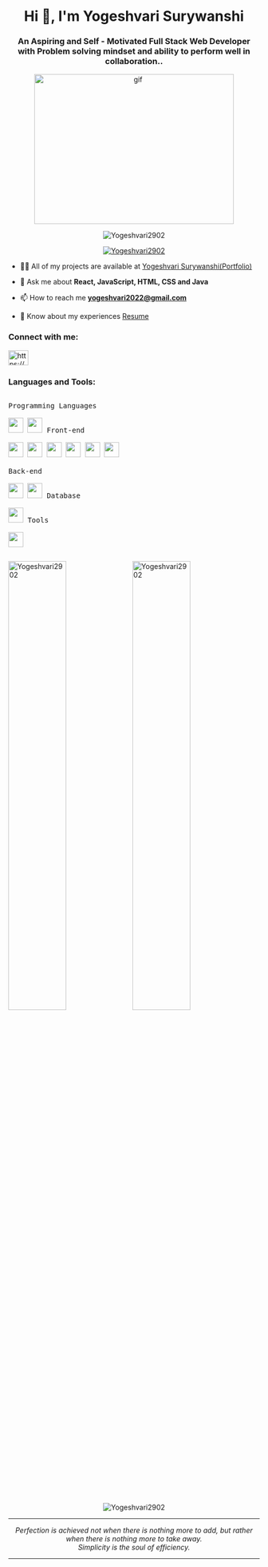 <h1 align="center">Hi 👋, I'm Yogeshvari Surywanshi</h1>
<h3 align="center">An Aspiring and Self - Motivated Full Stack
Web Developer with Problem solving
mindset and ability to perform well in
collaboration..</h3>

<p align="center"><img  height="300px" width="400px" src="https://cdn.dribbble.com/users/17707/screenshots/2413754/rrr.gif" alt="gif"/></p>

<p align="center"> <img src="https://komarev.com/ghpvc/?username=Yogeshvari2902&label=Profile%20views&color=0e75b6&style=flat" alt="Yogeshvari2902" /> </p>

<p align="center"> <a href="https://github.com/ryo-ma/github-profile-trophy"><img src="https://github-profile-trophy.vercel.app/?username=Yogeshvari2902" alt="Yogeshvari2902" /></a> </p>


- 👨‍💻 All of my projects are available at [Yogeshvari Surywanshi(Portfolio)](https://yogeshvari.netlify.app)

- 💬 Ask me about **React, JavaScript, HTML, CSS and Java**

- 📫 How to reach me **yogeshvari2022@gmail.com**

- 📄 Know about my experiences [Resume](https://drive.google.com/file/d/15g2Av9yOfVo14xiaO7W4m_hIEdtUbSmD/view?usp=sharing)

<h3 align="left">Connect with me:</h3>
<p align="left">
<a href="https://www.linkedin.com/in/yogeshvari-suryawanshi" target="blank"><img align="center" src="https://raw.githubusercontent.com/rahuldkjain/github-profile-readme-generator/master/src/images/icons/Social/linked-in-alt.svg" alt="https://www.linkedin.com/in/yogeshvari-suryawanshi" height="30" width="40" /></a>
</p>

<h3 align="left">Languages and Tools:</h3>
<p style="display: inline-block;">
  <kbd>
    <kbd>Programming Languages</kbd>
    <br>
    <br>
    <img width="30px" src="https://user-images.githubusercontent.com/25181517/117447155-6a868a00-af3d-11eb-9cfe-245df15c9f3f.png" /> 
    <img width="30px" src="https://user-images.githubusercontent.com/25181517/117201156-9a724800-adec-11eb-9a9d-3cd0f67da4bc.png" /> 
  </kbd>
   <kbd>
    <kbd>Front-end</kbd>
    <br>
    <br>
    <img width="30px" src="https://user-images.githubusercontent.com/25181517/192158954-f88b5814-d510-4564-b285-dff7d6400dad.png" /> 
    <img width="30px" src="https://user-images.githubusercontent.com/25181517/183898674-75a4a1b1-f960-4ea9-abcb-637170a00a75.png" /> 
    <img width="30px" src="https://user-images.githubusercontent.com/25181517/183898054-b3d693d4-dafb-4808-a509-bab54cf5de34.png" /> 
    <img width="30px" src="https://user-images.githubusercontent.com/25181517/117447155-6a868a00-af3d-11eb-9cfe-245df15c9f3f.png" />
    <img width="30px" src="https://user-images.githubusercontent.com/25181517/183897015-94a058a6-b86e-4e42-a37f-bf92061753e5.png" />
    <img width="30px" src="https://user-images.githubusercontent.com/25181517/187896150-cc1dcb12-d490-445c-8e4d-1275cd2388d6.png" />
  </kbd><br/><br/>
  <kbd>
    <kbd>Back-end</kbd>
    <br>
    <br>
    <img width="30px" src="https://user-images.githubusercontent.com/25181517/183568594-85e280a7-0d7e-4d1a-9028-c8c2209e073c.png" />
    <img width="30px" src="https://user-images.githubusercontent.com/25181517/183859966-a3462d8d-1bc7-4880-b353-e2cbed900ed6.png" />
  </kbd>
  <kbd>
    <kbd>Database</kbd>
    <br>
    <br>
    <img width="30px" src="https://user-images.githubusercontent.com/25181517/182884177-d48a8579-2cd0-447a-b9a6-ffc7cb02560e.png" />
  </kbd>
  <kbd>
    <kbd>Tools</kbd>
    <br>
    <br>
    <img width="30px" src="https://user-images.githubusercontent.com/25181517/192108891-d86b6220-e232-423a-bf5f-90903e6887c3.png" />
  </kbd>
</p>


<p><img align="left" width="48%" src="https://github-readme-stats.vercel.app/api/top-langs?username=Yogeshvari2902&show_icons=true&locale=en&layout=compact" alt="Yogeshvari2902" /></p>

<p>&nbsp;<img align="center" width="48%" src="https://github-readme-stats.vercel.app/api?username=Yogeshvari2902&show_icons=true&locale=en" alt="Yogeshvari2902" /></p>

<p align="center" marginTop="10px"><img align="center" src="https://github-readme-streak-stats.herokuapp.com/?user=Yogeshvari2902&" alt="Yogeshvari2902" /></p>



<hr>
<p align="center">
   <i>Perfection is achieved not when there is nothing more to add, but rather when there is nothing more to take away.</i>
   <br>
   <i>Simplicity is the soul of efficiency.</i>
<hr>	
</p>
